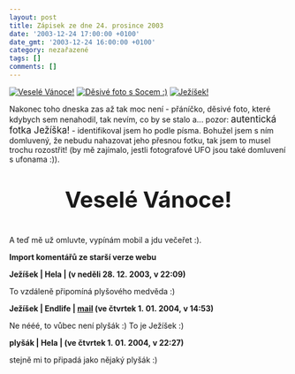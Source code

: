 ```yaml
---
layout: post
title: Zápisek ze dne 24. prosince 2003
date: '2003-12-24 17:00:00 +0100'
date_gmt: '2003-12-24 16:00:00 +0100'
category: nezařazené
tags: []
comments: []
---
```

<div >  <a href="%base_url%/assets/old-images/stromek.jpg"><img alt="Veselé Vánoce!" src="%base_url%/assets/old-images/stromek.jpg"></a>  <a href="%base_url%/assets/old-images/desive.jpg"><img alt="Děsivé foto s Socem :)" src="%base_url%/assets/old-images/desive.jpg"></a>  <a href="%base_url%/assets/old-images/jezisek1.jpg"><img alt="Ježíšek!" src="%base_url%/assets/old-images/jezisek1.jpg"></a>  </div>
<p>Nakonec toho dneska zas až tak moc není - přáníčko, děsivé foto, které kdybych sem nenahodil,  tak nevím, co by se stalo a... pozor: <big>autentická fotka Ježíška!</big> - identifikoval  jsem ho podle písma. Bohužel jsem s ním domluvený, že nebudu nahazovat jeho přesnou fotku,  tak jsem to musel trochu rozostřit! (by mě zajímalo, jestli fotografové UFO jsou také domluvení s ufonama :)).</p>
<p style="font-size: 30pt; text-align: center; font-weight: bold">Veselé Vánoce!</p>
<p>A teď mě už omluvte, vypínám mobil a jdu večeřet :).</p>
<div class="import-komentaru">
<p><strong>Import komentářů ze starší verze webu</strong></p>
<div class="comment">
<p style="font-weight:bold"><span class="compredmet">Ježíšek</span> | <span class="comname">Hela</span> | (v&nbsp;neděli&nbsp;28.&nbsp;12.&nbsp;2003,&nbsp;v&nbsp;22:09)</p>
<p>To vzdáleně připomíná plyšového medvěda :) </p>
</div>
<div class="comment">
<p style="font-weight:bold"><span class="compredmet">Ježíšek</span> | <span class="comname">Endlife</span> |  <a href="mailto:jan.martinek@post.cz">mail</a> (ve&nbsp;čtvrtek&nbsp;1.&nbsp;01.&nbsp;2004,&nbsp;v&nbsp;14:53)</p>
<p>Ne nééé, to vůbec není plyšák :) To je Ježíšek :) </p>
</div>
<div class="comment">
<p style="font-weight:bold"><span class="compredmet">plyšák</span> | <span class="comname">Hela</span> | (ve&nbsp;čtvrtek&nbsp;1.&nbsp;01.&nbsp;2004,&nbsp;v&nbsp;22:27)</p>
<p>stejně mi to připadá jako nějaký plyšák :) </p>
</div>
</div>
